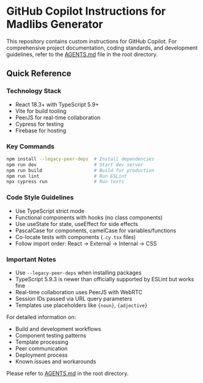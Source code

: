 # GitHub Copilot Instructions for Madlibs Generator

This repository contains custom instructions for GitHub Copilot. For comprehensive project documentation, coding standards, and development guidelines, refer to the [AGENTS.md](../AGENTS.md) file in the root directory.

## Quick Reference

### Technology Stack
- React 18.3+ with TypeScript 5.9+
- Vite for build tooling
- PeerJS for real-time collaboration
- Cypress for testing
- Firebase for hosting

### Key Commands
```bash
npm install --legacy-peer-deps  # Install dependencies
npm run dev                     # Start dev server
npm run build                   # Build for production
npm run lint                    # Run ESLint
npx cypress run                 # Run tests
```

### Code Style Guidelines
- Use TypeScript strict mode
- Functional components with hooks (no class components)
- Use useState for state, useEffect for side effects
- PascalCase for components, camelCase for variables/functions
- Co-locate tests with components (`.cy.tsx` files)
- Follow import order: React → External → Internal → CSS

### Important Notes
- Use `--legacy-peer-deps` when installing packages
- TypeScript 5.9.3 is newer than officially supported by ESLint but works fine
- Real-time collaboration uses PeerJS with WebRTC
- Session IDs passed via URL query parameters
- Templates use placeholders like `{noun}`, `{adjective}`

For detailed information on:
- Build and development workflows
- Component testing patterns
- Template processing
- Peer communication
- Deployment process
- Known issues and workarounds

Please refer to [AGENTS.md](../AGENTS.md) in the root directory.
